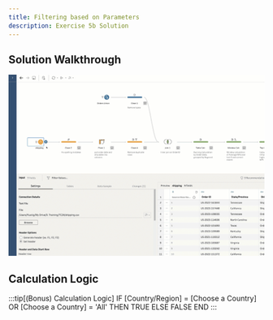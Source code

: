 ```yaml
---
title: Filtering based on Parameters
description: Exercise 5b Solution
---
```

## Solution Walkthrough

![Parameter Bonus](https://github.com/joshaho/tableau-workshops/blob/main/public/gifs/5.2-filter.gif?raw=true)

## Calculation Logic

:::tip[(Bonus) Calculation Logic]
IF [Country/Region] = [Choose a Country] OR [Choose a Country] = 'All' THEN TRUE ELSE FALSE END
:::
